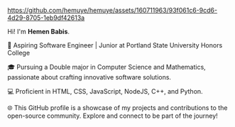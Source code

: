 https://github.com/hemuye/hemuye/assets/160711963/93f061c6-9cd6-4d29-8705-1eb9df42613a

Hi! I'm **Hemen Babis**.

🚀 Aspiring Software Engineer | Junior at Portland State University Honors College

🎓 Pursuing a Double major in Computer Science and Mathematics, passionate about crafting innovative software solutions.

💻 Proficient in HTML, CSS, JavaScript, NodeJS, C++, and Python.

🌐 This GitHub profile is a showcase of my projects and contributions to the open-source community. Explore and connect to be part of the journey!
